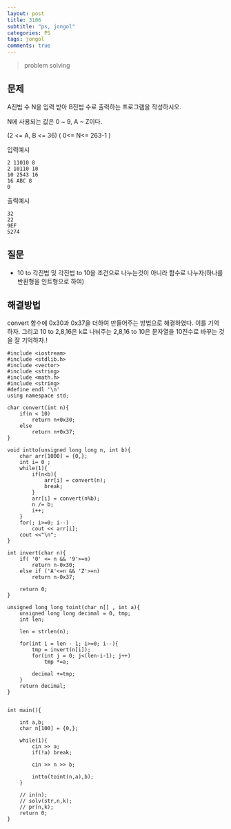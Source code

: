 ```yaml
---
layout: post
title: 3106
subtitle: "ps, jongol"
categories: PS
tags: jongol
comments: true
---
```

> problem solving

## 문제
A진법 수 N을 입력 받아 B진법 수로 출력하는 프로그램을 작성하시오.

N에 사용되는 값은 0 ~ 9, A ~ Z이다.

(2 <= A, B <= 36) ( 0<= N<= 263-1 )


입력예시    
```
2 11010 8   
2 10110 10  
10 2543 16
16 ABC 8
0

```
출력예시
```   
32
22
9EF
5274
```   



## 질문
  * 10 to 각진법 및 각진법 to 10을 조건으로 나누는것이 아니라 함수로 나누자(하나를 반환형을 인트형으로 하여)
    
## 해결방법
  convert 함수에 0x30과 0x37을 더하여 만들어주는 방법으로 해결하였다. 이를 기억하자. 그리고 10 to 2,8,16은 k로 나눠주는 2,8,16 to 10은 문자열을 10진수로 바꾸는 것을 잘 기억하자.!

  
~~~
#include <iostream>
#include <stdlib.h>
#include <vector>
#include <string>
#include <math.h>
#include <string>
#define endl '\n'
using namespace std;

char convert(int n){
	if(n < 10)
		return n+0x30;
	else 
		return n+0x37;
}

void intto(unsigned long long n, int b){
	char arr[1000] = {0,};
	int i= 0 ; 
	while(1){
		if(n<b){
			arr[i] = convert(n);
			break;
		}
		arr[i] = convert(n%b);
		n /= b;
		i++;
	}
	for(; i>=0; i--)
		cout << arr[i];
	cout <<"\n";
}

int invert(char n){
	if( '0' <= n && '9'>=n)
		return n-0x30;
	else if ('A'<=n && 'Z'>=n)
		return n-0x37;

	return 0;
}

unsigned long long toint(char n[] , int a){
	unsigned long long decimal = 0, tmp;
	int len;

	len = strlen(n);

	for(int i = len - 1; i>=0; i--){
		tmp = invert(n[i]);
		for(int j = 0; j<(len-i-1); j++)
			tmp *=a;

		decimal +=tmp;
	}
	return decimal;
}


int main(){

	int a,b;
	char n[100] = {0,};

	while(1){
		cin >> a;
		if(!a) break;

		cin >> n >> b;

		intto(toint(n,a),b);
	}

	// in(n);
	// solv(str,n,k);
	// pr(n,k);
	return 0;
}
~~~


